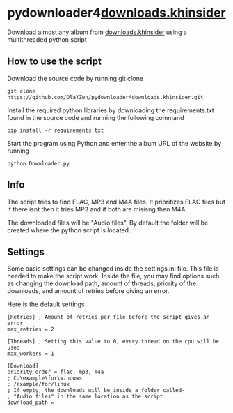 # pydownloader4[downloads.khinsider](https://downloads.khinsider.com/)
Download almost any album from [downloads.khinsider](https://downloads.khinsider.com/) using a multithreaded python script

## How to use the script

Download the source code by running git clone
```
git clone https://github.com/OlaYZen/pydownloader4downloads.khinsider.git
```

Install the required python libraries by downloading the requirements.txt found in the source code and running the following command
```
pip install -r requirements.txt
```
Start the program using Python and enter the album URL of the website by running

```
python Downloader.py
```

## Info
The script tries to find FLAC, MP3 and M4A files. It prioritizes FLAC files but if there isnt then it tries MP3 and if both are misisng then M4A.

The downloaded files will be "Audio files". By default the folder will be created where the python script is located.

## Settings
Some basic settings can be changed inside the settings.ini file. This file is needed to make the script work. Inside the file, you may find options such as changing the download path, amount of threads, priority of the downloads, and amount of retries before giving an error.

Here is the default settings
```
[Retries] ; Amount of retries per file before the script gives an error 
max_retries = 2

[Threads] ; Setting this value to 0, every thread on the cpu will be used
max_workers = 1

[Download]
priority_order = flac, mp3, m4a
; C:\example\for\windows
; /example/for/linux
; If empty, the downloads will be inside a folder called-
; "Audio files" in the same location as the script
download_path = 
```